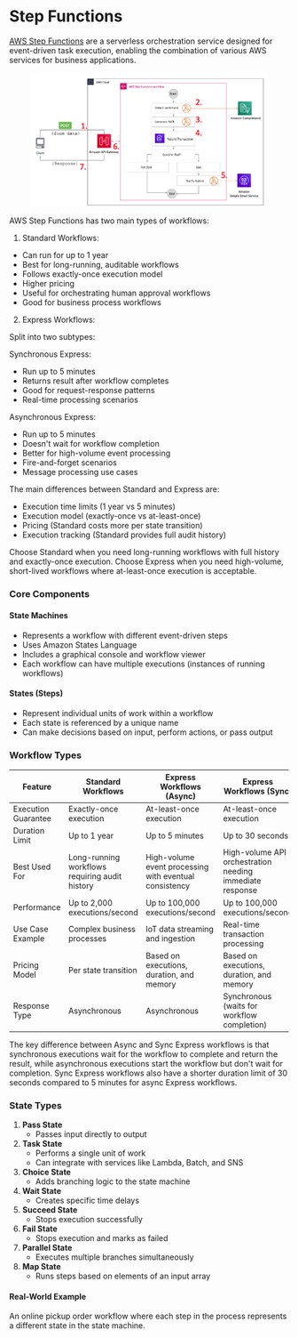 # Step Functions

[AWS Step Functions](https://aws.amazon.com/step-functions/) are a serverless orchestration service designed for event-driven task execution, enabling the combination of various AWS services for business applications.

<figure><img src="../../.gitbook/assets/image (31) (1) (1).png" alt=""><figcaption></figcaption></figure>

AWS Step Functions has two main types of workflows:

1. Standard Workflows:

* Can run for up to 1 year
* Best for long-running, auditable workflows
* Follows exactly-once execution model
* Higher pricing
* Useful for orchestrating human approval workflows
* Good for business process workflows

2. Express Workflows:

Split into two subtypes:

Synchronous Express:

* Run up to 5 minutes
* Returns result after workflow completes
* Good for request-response patterns
* Real-time processing scenarios

Asynchronous Express:

* Run up to 5 minutes
* Doesn't wait for workflow completion
* Better for high-volume event processing
* Fire-and-forget scenarios
* Message processing use cases

The main differences between Standard and Express are:

* Execution time limits (1 year vs 5 minutes)
* Execution model (exactly-once vs at-least-once)
* Pricing (Standard costs more per state transition)
* Execution tracking (Standard provides full audit history)

Choose Standard when you need long-running workflows with full history and exactly-once execution. Choose Express when you need high-volume, short-lived workflows where at-least-once execution is acceptable.

### Core Components

#### State Machines

* Represents a workflow with different event-driven steps
* Uses Amazon States Language
* Includes a graphical console and workflow viewer
* Each workflow can have multiple executions (instances of running workflows)

#### States (Steps)

* Represent individual units of work within a workflow
* Each state is referenced by a unique name
* Can make decisions based on input, perform actions, or pass output

### Workflow Types





| **Feature**         | **Standard Workflows**                         | **Express Workflows (Async)**                          | **Express Workflows (Sync)**                             |
| ------------------- | ---------------------------------------------- | ------------------------------------------------------ | -------------------------------------------------------- |
| Execution Guarantee | Exactly-once execution                         | At-least-once execution                                | At-least-once execution                                  |
| Duration Limit      | Up to 1 year                                   | Up to 5 minutes                                        | Up to 30 seconds                                         |
| Best Used For       | Long-running workflows requiring audit history | High-volume event processing with eventual consistency | High-volume API orchestration needing immediate response |
| Performance         | Up to 2,000 executions/second                  | Up to 100,000 executions/second                        | Up to 100,000 executions/second                          |
| Use Case Example    | Complex business processes                     | IoT data streaming and ingestion                       | Real-time transaction processing                         |
| Pricing Model       | Per state transition                           | Based on executions, duration, and memory              | Based on executions, duration, and memory                |
| Response Type       | Asynchronous                                   | Asynchronous                                           | Synchronous (waits for workflow completion)              |

The key difference between Async and Sync Express workflows is that synchronous executions wait for the workflow to complete and return the result, while asynchronous executions start the workflow but don't wait for completion. Sync Express workflows also have a shorter duration limit of 30 seconds compared to 5 minutes for async Express workflows.

### State Types

1. **Pass State**
   * Passes input directly to output
2. **Task State**
   * Performs a single unit of work
   * Can integrate with services like Lambda, Batch, and SNS
3. **Choice State**
   * Adds branching logic to the state machine
4. **Wait State**
   * Creates specific time delays
5. **Succeed State**
   * Stops execution successfully
6. **Fail State**
   * Stops execution and marks as failed
7. **Parallel State**
   * Executes multiple branches simultaneously
8. **Map State**
   * Runs steps based on elements of an input array

#### Real-World Example

An online pickup order workflow where each step in the process represents a different state in the state machine.
